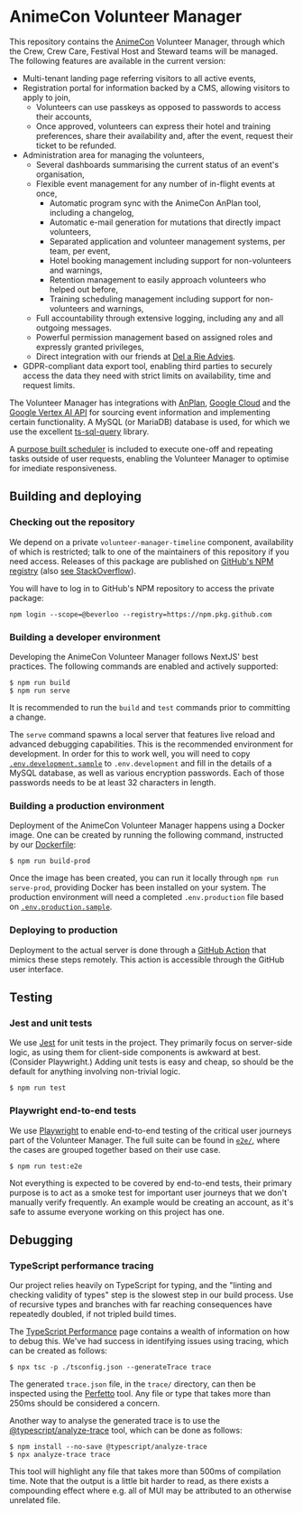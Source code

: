 # AnimeCon Volunteer Manager
This repository contains the [AnimeCon](https://animecon.nl/) Volunteer Manager, through which the
Crew, Crew Care, Festival Host and Steward teams will be managed. The following features are
available in the current version:

  * Multi-tenant landing page referring visitors to all active events,
  * Registration portal for information backed by a CMS, allowing visitors to apply to join,
    * Volunteers can use passkeys as opposed to passwords to access their accounts,
    * Once approved, volunteers can express their hotel and training preferences, share their
      availability and, after the event, request their ticket to be refunded.
  * Administration area for managing the volunteers,
    * Several dashboards summarising the current status of an event's organisation,
    * Flexible event management for any number of in-flight events at once,
      * Automatic program sync with the AnimeCon AnPlan tool, including a changelog,
      * Automatic e-mail generation for mutations that directly impact volunteers,
      * Separated application and volunteer management systems, per team, per event,
      * Hotel booking management including support for non-volunteers and warnings,
      * Retention management to easily approach volunteers who helped out before,
      * Training scheduling management including support for non-volunteers and warnings,
    * Full accountability through extensive logging, including any and all outgoing messages.
    * Powerful permission management based on assigned roles and expressly granted privileges,
    * Direct integration with our friends at [Del a Rie Advies](https://delarieadvies.nl).
  * GDPR-compliant data export tool, enabling third parties to securely access the data they need
    with strict limits on availability, time and request limits.

The Volunteer Manager has integrations with [AnPlan](https://animecon.nl/),
[Google Cloud](https://cloud.google.com) and the
[Google Vertex AI API](https://cloud.google.com/vertex-ai/docs/reference/rest) for sourcing event
information and implementing certain functionality. A MySQL (or MariaDB) database is used, for which
we use the excellent [ts-sql-query](https://ts-sql-query.readthedocs.io/en/stable/) library.

A [purpose built scheduler](app/lib/scheduler/) is included to execute one-off and repeating tasks
outside of user requests, enabling the Volunteer Manager to optimise for imediate responsiveness.

## Building and deploying

### Checking out the repository
We depend on a private `volunteer-manager-timeline` component, availability of which is restricted;
talk to one of the maintainers of this repository if you need access. Releases of this package are
published on [GitHub's NPM registry](https://docs.github.com/en/packages/working-with-a-github-packages-registry/working-with-the-npm-registry) (also [see StackOverflow](https://stackoverflow.com/questions/28728665/how-to-use-private-github-repo-as-npm-dependency)).

You will have to log in to GitHub's NPM repository to access the private package:

```
npm login --scope=@beverloo --registry=https://npm.pkg.github.com
```

### Building a developer environment
Developing the AnimeCon Volunteer Manager follows NextJS' best practices. The following commands are
enabled and actively supported:

```
$ npm run build
$ npm run serve
```

It is recommended to run the `build` and `test` commands prior to committing a change.

The `serve` command spawns a local server that features live reload and advanced debugging
capabilities. This is the recommended environment for development. In order for this to work well,
you will need to copy [`.env.development.sample`](.env.development.sample) to `.env.development` and
fill in the details of a MySQL database, as well as various encryption passwords. Each of those
passwords needs to be at least 32 characters in length.

### Building a production environment
Deployment of the AnimeCon Volunteer Manager happens using a Docker image. One can be created by
running the following command, instructed by our [Dockerfile](Dockerfile):

```
$ npm run build-prod
```

Once the image has been created, you can run it locally through `npm run serve-prod`, providing
Docker has been installed on your system. The production environment will need a completed
`.env.production` file based on [`.env.production.sample`](.env.production.sample).

### Deploying to production
Deployment to the actual server is done through a [GitHub Action](.github/workflows/deploy.yml) that
mimics these steps remotely. This action is accessible through the GitHub user interface.

## Testing

### Jest and unit tests
We use [Jest](https://jestjs.io/) for unit tests in the project. They primarily focus on server-side
logic, as using them for client-side components is awkward at best. (Consider Playwright.) Adding
unit tests is easy and cheap, so should be the default for anything involving non-trivial logic.

```
$ npm run test
```

### Playwright end-to-end tests
We use [Playwright](https://playwright.dev/) to enable end-to-end testing of the critical user
journeys part of the Volunteer Manager. The full suite can be found in [`e2e/`](./e2e), where the
cases are grouped together based on their use case.

```
$ npm run test:e2e
```

Not everything is expected to be covered by end-to-end tests, their primary purpose is to act as a
smoke test for important user journeys that we don't manually verify frequently. An example would be
creating an account, as it's safe to assume everyone working on this project has one.

## Debugging

### TypeScript performance tracing
Our project relies heavily on TypeScript for typing, and the "linting and checking validity of
types" step is the slowest step in our build process. Use of recursive types and branches with far
reaching consequences have repeatedly doubled, if not tripled build times.

The [TypeScript Performance](https://github.com/microsoft/TypeScript/wiki/Performance) page contains
a wealth of information on how to debug this. We've had success in identifying issues using tracing,
which can be created as follows:

```
$ npx tsc -p ./tsconfig.json --generateTrace trace
```

The generated `trace.json` file, in the `trace/` directory, can then be inspected using the
[Perfetto](https://ui.perfetto.dev/#!/viewer) tool. Any file or type that takes more than 250ms
should be considered a concern.

Another way to analyse the generated trace is to use the
[@typescript/analyze-trace](https://www.npmjs.com/package/@typescript/analyze-trace) tool, which can
be done as follows:

```
$ npm install --no-save @typescript/analyze-trace
$ npx analyze-trace trace
```

This tool will highlight any file that takes more than 500ms of compilation time. Note that the
output is a little bit harder to read, as there exists a compounding effect where e.g. all of MUI
may be attributed to an otherwise unrelated file.
